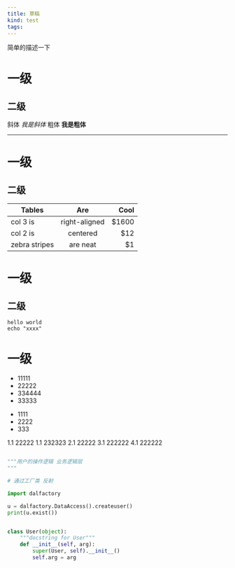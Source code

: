 ```yaml
---
title: 草稿
kind: test
tags:
---
```


简单的描述一下
<!--more-->

# 一级

## 二级

斜体 *我是斜体*
粗体 **我是粗体**
***

# 一级

## 二级

| Tables        | Are           | Cool  |
| ------------- |:-------------:| -----:|
| col 3 is      | right-aligned | $1600 |
| col 2 is      | centered      |   $12 |
| zebra stripes | are neat      |    $1 |

# 一级

## 二级

    hello world
    echo "xxxx"


# 一级

- 11111
- 22222
- 334444
- 33333

* 1111
* 2222
* 333

1.1 22222
1.1 232323
2.1 22222
3.1 222222
4.1 222222

``` python

"""用户的操作逻辑 业务逻辑层
"""

# 通过工厂类 反射

import dalfactory

u = dalfactory.DataAccess().createuser()
print(u.exist())


class User(object):
    """docstring for User"""
    def __init__(self, arg):
        super(User, self).__init__()
        self.arg = arg


```